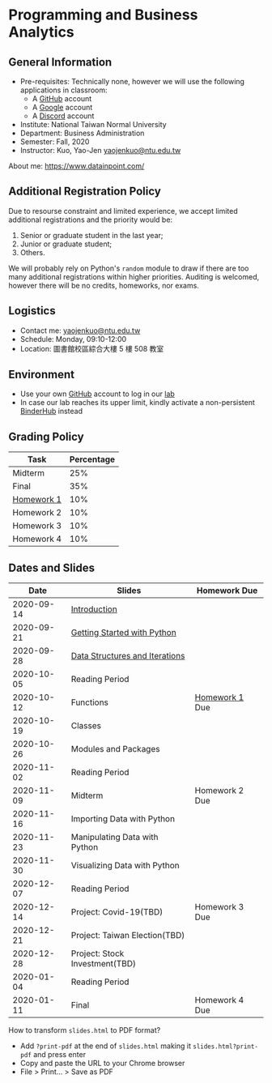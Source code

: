 # Programming and Business Analytics

## General Information

- Pre-requisites: Technically none, however we will use the following applications in classroom:
    - A [GitHub](https://github.com/) account
    - A [Google](https://www.google.com/) account
    - A [Discord](https://discord.com/) account
- Institute: National Taiwan Normal University
- Department: Business Administration
- Semester: Fall, 2020
- Instructor: Kuo, Yao-Jen <yaojenkuo@ntu.edu.tw>

About me: <https://www.datainpoint.com/>

## Additional Registration Policy

Due to resourse constraint and limited experience, we accept limited additional registrations and the priority would be:

1. Senior or graduate student in the last year;
2. Junior or graduate student;
3. Others.

We will probably rely on Python's `random` module to draw if there are too many additional registrations within higher priorities. Auditing is welcomed, however there will be no credits, homeworks, nor exams.

## Logistics

- Contact me: <yaojenkuo@ntu.edu.tw>
- Schedule: Monday, 09:10-12:00
- Location: 圖書館校區綜合大樓 5 樓 508 教室

## Environment

- Use your own [GitHub](https://github.com/) account to log in our [lab](https://lab.datainpoint.com)
- In case our lab reaches its upper limit, kindly activate a non-persistent [BinderHub](https://mybinder.org/v2/gh/datainpoint/data-science-binder/data-science-python-3-8-5) instead

## Grading Policy

|Task|Percentage|
|----|----------|
|Midterm|25%|
|Final|35%|
|[Homework 1](https://lab.datainpoint.com/hub/user-redirect/git-pull?repo=https%3A%2F%2Fgithub.com%2Fdatainpoint%2Fexercise-getting-started-with-python&urlpath=tree%2Fexercise-getting-started-with-python%2Fexercises.ipynb&branch=master)|10%|
|Homework 2|10%|
|Homework 3|10%|
|Homework 4|10%|

## Dates and Slides

|Date|Slides|Homework Due|
|----|------|------------|
|2020-09-14|[Introduction](slides/00-introduction.slides.html)||
|2020-09-21|[Getting Started with Python](slides/01-getting-started-with-python.slides.html)||
|2020-09-28|[Data Structures and Iterations](slides/02-data-wrangling-with-python.slides.html)||
|2020-10-05|Reading Period||
|2020-10-12|Functions|[Homework 1](https://lab.datainpoint.com/hub/user-redirect/git-pull?repo=https%3A%2F%2Fgithub.com%2Fdatainpoint%2Fexercise-getting-started-with-python&urlpath=tree%2Fexercise-getting-started-with-python%2Fexercises.ipynb&branch=master) Due|
|2020-10-19|Classes||
|2020-10-26|Modules and Packages||
|2020-11-02|Reading Period||
|2020-11-09|Midterm|Homework 2 Due|
|2020-11-16|Importing Data with Python||
|2020-11-23|Manipulating Data with Python||
|2020-11-30|Visualizing Data with Python||
|2020-12-07|Reading Period||
|2020-12-14|Project: Covid-19(TBD)|Homework 3 Due|
|2020-12-21|Project: Taiwan Election(TBD)||
|2020-12-28|Project: Stock Investment(TBD)|
|2020-01-04|Reading Period||
|2020-01-11|Final|Homework 4 Due|

How to transform `slides.html` to PDF format?
- Add `?print-pdf` at the end of `slides.html` making it `slides.html?print-pdf` and press enter
- Copy and paste the URL to your Chrome browser
- File > Print... > Save as PDF